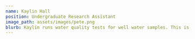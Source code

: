 ```yaml
---
name: Kaylin Hall
position: Undergraduate Research Assistant
image_path: assets/images/pete.png
blurb: Kaylin runs water quality tests for well water samples. This is part of the Oklahoma Well Owner Network project. 
---
```

